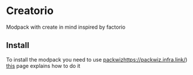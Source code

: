 # Creatorio
Modpack with create in mind inspired by factorio
## Install
To install the modpack you need to use [packwiz](https://packwiz.infra.link/)https://packwiz.infra.link/)
[this](https://packwiz.infra.link/tutorials/installing/packwiz-installer/) page explains how to do it
